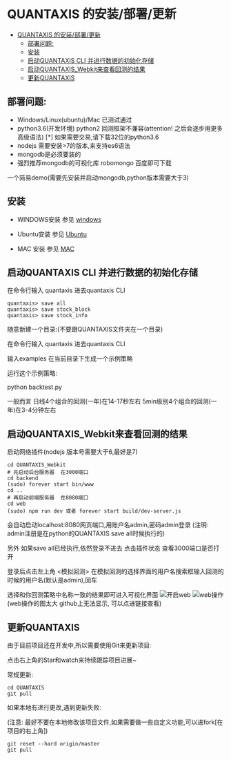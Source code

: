 # QUANTAXIS 的安装/部署/更新


<!-- TOC -->

- [QUANTAXIS 的安装/部署/更新](#quantaxis-的安装部署更新)
    - [部署问题:](#部署问题)
    - [安装](#安装)
    - [启动QUANTAXIS CLI 并进行数据的初始化存储](#启动quantaxis-cli-并进行数据的初始化存储)
    - [启动QUANTAXIS_Webkit来查看回测的结果](#启动quantaxis_webkit来查看回测的结果)
    - [更新QUANTAXIS](#更新quantaxis)

<!-- /TOC -->
## 部署问题:

- Windows/Linux(ubuntu)/Mac 已测试通过
- python3.6(开发环境) python2 回测框架不兼容(attention! 之后会逐步用更多高级语法)   [*] 如果需要交易,请下载32位的python3.6
- nodejs 需要安装>7的版本,来支持es6语法
- mongodb是必须要装的
- 强烈推荐mongodb的可视化库  robomongo 百度即可下载

一个简易demo(需要先安装并启动mongodb,python版本需要大于3)

## 安装

- WINDOWS安装 参见 [windows](install_for_windows.md)

- Ubuntu安装 参见 [Ubuntu](install_for_ubuntu.md)

- MAC 安装 参见 [MAC](install_for_mac.md)


## 启动QUANTAXIS CLI 并进行数据的初始化存储

在命令行输入 quantaxis 进去quantaxis CLI
```
quantaxis> save all
quantaxis> save stock_block
quantaxis> save stock_info
```

随意新建一个目录:(不要跟QUANTAXIS文件夹在一个目录)

在命令行输入 quantaxis 进去quantaxis CLI


输入examples 在当前目录下生成一个示例策略

运行这个示例策略:

python  backtest.py

一般而言 日线4个组合的回测(一年)在14-17秒左右 5min级别4个组合的回测(一年)在3-4分钟左右


## 启动QUANTAXIS_Webkit来查看回测的结果


启动网络插件(nodejs 版本号需要大于6,最好是7)
```shell
cd QUANTAXIS_Webkit
# 先启动后台服务器  在3000端口
cd backend
(sudo) forever start bin/www
cd ..
# 再启动前端服务器  在8080端口
cd web
(sudo) npm run dev 或者 forever start build/dev-server.js
```

会自动启动localhost:8080网页端口,用账户名admin,密码admin登录
(注明: admin注册是在python的QUANTAXIS save all时候执行的)

另外 如果save all已经执行,依然登录不进去 点击插件状态 查看3000端口是否打开


登录后点击左上角 <模拟回测> 在模拟回测的选择界面的用户名搜索框输入回测的时候的用户名(默认是admin),回车

选择和你回测策略中名称一致的结果即可进入可视化界面
![开启web](http://osnhakmay.bkt.clouddn.com/quantaxis%E5%BC%80%E5%90%AF.gif)
![web操作](http://osnhakmay.bkt.clouddn.com/quantaxisweb.gif)
(web操作的图太大 github上无法显示, 可以点进链接查看)

## 更新QUANTAXIS

由于目前项目还在开发中,所以需要使用Git来更新项目:

点击右上角的Star和watch来持续跟踪项目进展~

常规更新:
```
cd QUANTAXIS
git pull
```

如果本地有进行更改,遇到更新失败:

(注意: 最好不要在本地修改该项目文件,如果需要做一些自定义功能,可以进fork[在项目的右上角])

```
git reset --hard origin/master
git pull
```
